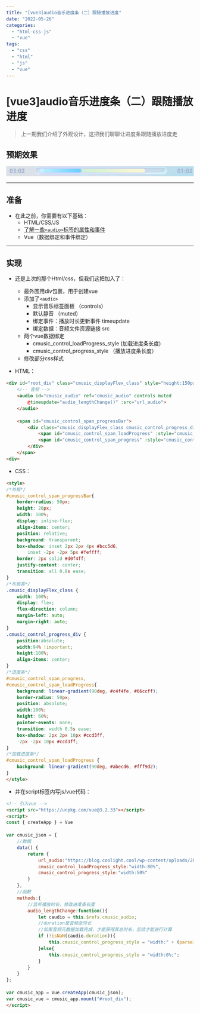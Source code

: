 ```yaml
---
title: "[vue3]audio音乐进度条（二）跟随播放进度"
date: "2022-05-26"
categories: 
  - "html-css-js"
  - "vue"
tags: 
  - "css"
  - "html"
  - "js"
  - "vue"
---
```

# [vue3]audio音乐进度条（二）跟随播放进度

> 上一期我们介绍了外观设计，这把我们聊聊让进度条跟随播放进度走

## 预期效果

![](images/progress.gif)

* * *

## 准备

- 在此之前，你需要有以下基础：
    - HTML/CSS/JS
    - [了解一些`<audio>`标签的属性和事件](https://blog.coolight.cool/htmlaudio%e9%9f%b3%e9%a2%91%e6%a0%87%e7%ad%be%e7%9a%84%e5%b1%9e%e6%80%a7%e5%92%8c%e4%ba%8b%e4%bb%b6/)
    - Vue（数据绑定和事件绑定）

* * *

## 实现

- 还是上次的那个Html/css，但我们这把加入了：
    
    - 最外围用div包裹，用于创建vue
    - 添加了`<audio>`
        - 显示音乐标签面板 （controls）
        - 默认静音 （muted）
        - 绑定事件：播放时长更新事件 timeupdate
        - 绑定数据：音频文件资源链接 src
    - 两个vue数据绑定
        - cmusic\_control\_loadProgress\_style (加载进度条长度)
        - cmusic\_control\_progress\_style （播放进度条长度）
    - 修改部分css样式
- HTML：

```html
<div id="root_div" class="cmusic_displayFlex_class" style="height:150px;justify-content:space-between;align-items: center;">
    <!-- 音频 -->
    <audio id="cmusic_audio" ref="cmusic_audio" controls muted
        @timeupdate="audio_lengthChange()" :src="url_audio">
    </audio>

    <span id="cmusic_control_span_progressBar">
        <div class="cmusic_displayFlex_class cmusic_control_progress_div" style="flex-direction: row;">
            <span id="cmusic_control_span_loadProgress" :style="cmusic_control_loadProgress_style"></span>
            <span id="cmusic_control_span_progress" :style="cmusic_control_progress_style"></span>
        </div>
    </span>
<div>
```

- CSS：

```html
<style>
/*外框*/
#cmusic_control_span_progressBar{
    border-radius: 50px;
    height: 20px;
    width: 100%;
    display: inline-flex;
    align-items: center;
    position: relative;
    background: transparent;
    box-shadow: inset 2px 2px 4px #bcc5d6,
        inset -2px -2px 5px #feffff;
    border: 2px solid #d0f4ff;
    justify-content: center;
    transition: all 0.8s ease;
}
/*布局类*/
.cmusic_displayFlex_class {
    width: 100%;
    display: flex;
    flex-direction: column;
    margin-left: auto;
    margin-right: auto;
}
.cmusic_control_progress_div {
    position:absolute;
    width:94% !important;
    height:100%;
    align-items: center;
}
/*进度条*/
#cmusic_control_span_progress,
#cmusic_control_span_loadProgress{
    background: linear-gradient(90deg, #c4f4fe, #66ccff);
    border-radius: 50px;
    position: absolute;
    width:100%;
    height: 60%;
    pointer-events: none;
    transition: width 0.5s ease;
    box-shadow: 2px 2px 10px #ccd3ff,
    -2px -2px 10px #ccd3ff;
}
/*加载进度条*/
#cmusic_control_span_loadProgress {
    background: linear-gradient(90deg, #abecd6, #fff9d2);
}
</style>
```

- 并在script标签内写js/vue代码：

```html
<!-- 引入vue -->
<script src="https://unpkg.com/vue@3.2.33"></script>
<script>
const { createApp } = Vue

var cmusic_json = {
    //数据
    data() {
        return {
            url_audio:"https://blog.coolight.cool/wp-content/uploads/2022/05/大喜_洛天依.m4a",
            cmusic_control_loadProgress_style:"width:80%",
            cmusic_control_progress_style:"width:50%"
        }
    },
    //函数
    methods:{
        //监听播放时长，修改进度条长度
        audio_lengthChange:function(){
            let caudio = this.$refs.cmusic_audio;
            //duration是音频总时长
            //如果音频元数据加载完成，才能获得其总时长，后续才能进行计算
            if (!isNaN(caudio.duration)){
                this.cmusic_control_progress_style = "width:" + (parseInt(caudio.currentTime / caudio.duration * 100)).toString() + "%;";
            }else{
                this.cmusic_control_progress_style = "width:0%;";
            }
        }
    }
};

var cmusic_app = Vue.createApp(cmusic_json);
var cmusic_vue = cmusic_app.mount("#root_div");
</script>
```
